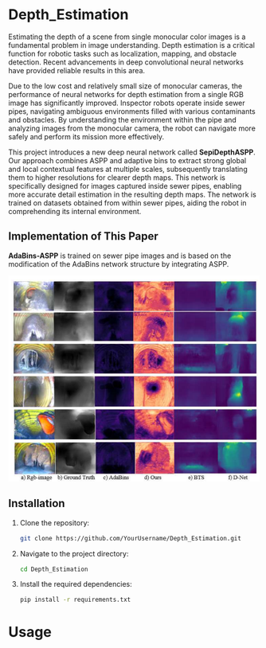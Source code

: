 # Depth_Estimation

Estimating the depth of a scene from single monocular color images is a fundamental problem in image understanding. Depth estimation is a critical function for robotic tasks such as localization, mapping, and obstacle detection. Recent advancements in deep convolutional neural networks have provided reliable results in this area.

Due to the low cost and relatively small size of monocular cameras, the performance of neural networks for depth estimation from a single RGB image has significantly improved. Inspector robots operate inside sewer pipes, navigating ambiguous environments filled with various contaminants and obstacles. By understanding the environment within the pipe and analyzing images from the monocular camera, the robot can navigate more safely and perform its mission more effectively.

This project introduces a new deep neural network called **SepiDepthASPP**. Our approach combines ASPP and adaptive bins to extract strong global and local contextual features at multiple scales, subsequently translating them to higher resolutions for clearer depth maps. This network is specifically designed for images captured inside sewer pipes, enabling more accurate detail estimation in the resulting depth maps. The network is trained on datasets obtained from within sewer pipes, aiding the robot in comprehending its internal environment.

## Implementation of This Paper
**AdaBins-ASPP** is trained on sewer pipe images and is based on the modification of the AdaBins network structure by integrating ASPP.

![Depth Estimation Result](result.png)

## Installation
1. Clone the repository:
   ```bash
   git clone https://github.com/YourUsername/Depth_Estimation.git
   
2. Navigate to the project directory:
   ```bash
   cd Depth_Estimation
   
3. Install the required dependencies:
   ```bash
   pip install -r requirements.txt
# Usage



